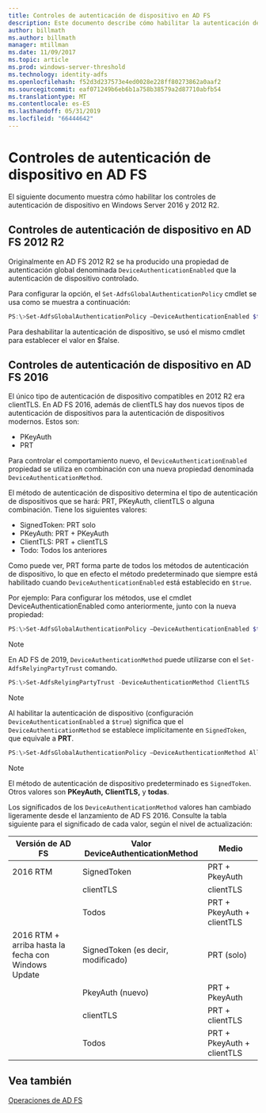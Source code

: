 ```yaml
---
title: Controles de autenticación de dispositivo en AD FS
description: Este documento describe cómo habilitar la autenticación de dispositivo en AD FS para Windows Server 2016 y 2012 R2
author: billmath
ms.author: billmath
manager: mtillman
ms.date: 11/09/2017
ms.topic: article
ms.prod: windows-server-threshold
ms.technology: identity-adfs
ms.openlocfilehash: f52d3d237573e4ed0028e228ff80273862a0aaf2
ms.sourcegitcommit: eaf071249b6eb6b1a758b38579a2d87710abfb54
ms.translationtype: MT
ms.contentlocale: es-ES
ms.lasthandoff: 05/31/2019
ms.locfileid: "66444642"
---
```

# <a name="device-authentication-controls-in-ad-fs"></a>Controles de autenticación de dispositivo en AD FS
El siguiente documento muestra cómo habilitar los controles de autenticación de dispositivo en Windows Server 2016 y 2012 R2.

## <a name="device-authentication-controls-in-ad-fs-2012-r2"></a>Controles de autenticación de dispositivo en AD FS 2012 R2
Originalmente en AD FS 2012 R2 se ha producido una propiedad de autenticación global denominada `DeviceAuthenticationEnabled` que la autenticación de dispositivo controlado.

Para configurar la opción, el `Set-AdfsGlobalAuthenticationPolicy` cmdlet se usa como se muestra a continuación:


``` powershell
PS:\>Set-AdfsGlobalAuthenticationPolicy –DeviceAuthenticationEnabled $true
```



Para deshabilitar la autenticación de dispositivo, se usó el mismo cmdlet para establecer el valor en $false.

## <a name="device-authentication-controls-in-ad-fs-2016"></a>Controles de autenticación de dispositivo en AD FS 2016
El único tipo de autenticación de dispositivo compatibles en 2012 R2 era clientTLS.  En AD FS 2016, además de clientTLS hay dos nuevos tipos de autenticación de dispositivos para la autenticación de dispositivos modernos.  Estos son:
- PKeyAuth
- PRT

Para controlar el comportamiento nuevo, el `DeviceAuthenticationEnabled` propiedad se utiliza en combinación con una nueva propiedad denominada `DeviceAuthenticationMethod`.  

El método de autenticación de dispositivo determina el tipo de autenticación de dispositivos que se hará: PRT, PKeyAuth, clientTLS o alguna combinación.
Tiene los siguientes valores:
 - SignedToken: PRT solo
 - PKeyAuth: PRT + PKeyAuth
 - ClientTLS: PRT + clientTLS
 - Todo: Todos los anteriores

Como puede ver, PRT forma parte de todos los métodos de autenticación de dispositivo, lo que en efecto el método predeterminado que siempre está habilitado cuando `DeviceAuthenticationEnabled` está establecido en `$true`.

Por ejemplo: Para configurar los métodos, use el cmdlet DeviceAuthenticationEnabled como anteriormente, junto con la nueva propiedad:

``` powershell
PS:\>Set-AdfsGlobalAuthenticationPolicy –DeviceAuthenticationEnabled $true
```

>[!NOTE]
> En AD FS de 2019, `DeviceAuthenticationMethod` puede utilizarse con el `Set-AdfsRelyingPartyTrust` comando.

``` powershell
PS:\>Set-AdfsRelyingPartyTrust -DeviceAuthenticationMethod ClientTLS
```

>[!NOTE]
> Al habilitar la autenticación de dispositivo (configuración `DeviceAuthenticationEnabled` a `$true`) significa que el `DeviceAuthenticationMethod` se establece implícitamente en `SignedToken`, que equivale a **PRT**.


``` powershell
PS:\>Set-AdfsGlobalAuthenticationPolicy –DeviceAuthenticationMethod All
```
> [!NOTE]
> El método de autenticación de dispositivo predeterminado es `SignedToken`.  Otros valores son **PKeyAuth,** <strong>ClientTLS,</strong> y **todas**.

Los significados de los `DeviceAuthenticationMethod` valores han cambiado ligeramente desde el lanzamiento de AD FS 2016.  Consulte la tabla siguiente para el significado de cada valor, según el nivel de actualización:


|Versión de AD FS|Valor DeviceAuthenticationMethod|Medio|
| ----- | ----- | ----- |
|2016 RTM|SignedToken|PRT + PkeyAuth|
||clientTLS|clientTLS|
||Todos|PRT + PkeyAuth + clientTLS|
|2016 RTM + arriba hasta la fecha con Windows Update|SignedToken (es decir, modificado)|PRT (solo)|
||PkeyAuth (nuevo)|PRT + PkeyAuth|
||clientTLS|PRT + clientTLS|
||Todos|PRT + PkeyAuth + clientTLS|

## <a name="see-also"></a>Vea también
[Operaciones de AD FS](../../ad-fs/AD-FS-2016-Operations.md)
